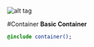 ![alt tag](https://dl.dropboxusercontent.com/u/7534528/HFC/Relay/devices.jpg)

#Container
**Basic Container**
```sass
@include container();
```